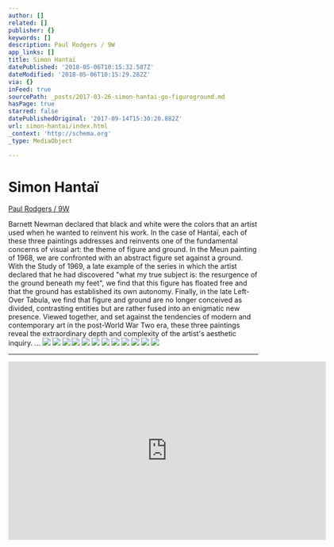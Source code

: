 ```yaml
---
author: []
related: []
publisher: {}
keywords: []
description: Paul Rodgers / 9W
app_links: []
title: Simon Hantaï
datePublished: '2018-05-06T10:15:32.587Z'
dateModified: '2018-05-06T10:15:29.282Z'
via: {}
inFeed: true
sourcePath: _posts/2017-03-26-simon-hantai-go-figureground.md
hasPage: true
starred: false
datePublishedOriginal: '2017-09-14T15:30:20.882Z'
url: simon-hantai/index.html
_context: 'http://schema.org'
_type: MediaObject

---
```

# Simon Hantaï

[Paul Rodgers / 9W][0]

Barnett Newman declared that black and white were the colors that an artist used when he wanted to reinvent his work. In the case of Hantaï, each of these three paintings addresses and reinvents one of the fundamental concerns of visual art: the theme of figure and ground. In the Meun painting of 1968, we are confronted with an abstract figure set against a ground. With the Study of 1969, a late example of the series in which the artist declared that he had discovered "what my true subject is: the resurgence of the ground beneath my feet", we find that this figure has floated free and that the ground has established its own autonomy. Finally, in the late Left-Over Tabula, we find that figure and ground are no longer conceived as divided, contrasting entities but are rather fused into an enigmatic new presence. Viewed together, and set against the tendencies of modern and contemporary art in the post-World War Two era, these three paintings reveal the extraordinary depth and complexity of the artist's aesthetic inquiry. ...
![](https://the-grid-user-content.s3-us-west-2.amazonaws.com/25e5919b-5c1b-4e40-979c-57c772bf4226.jpg)
![](https://the-grid-user-content.s3-us-west-2.amazonaws.com/23f12ed8-42d3-44f5-8e7c-e438f0e35789.jpg)
![](https://the-grid-user-content.s3-us-west-2.amazonaws.com/07eee1d8-b8f2-4417-ad3b-8575e04c4911.jpg)
![](https://the-grid-user-content.s3-us-west-2.amazonaws.com/27d5c803-1ba3-4475-b9e9-aa031acffa78.jpg)
![](https://the-grid-user-content.s3-us-west-2.amazonaws.com/e7c7ef53-052a-4bd8-ae0f-23949df2508e.jpg)
![](https://the-grid-user-content.s3-us-west-2.amazonaws.com/cc050ade-c88a-468c-88e0-f5d0bfb21c61.jpg)
![](https://the-grid-user-content.s3-us-west-2.amazonaws.com/76ede13a-e1ba-4f1c-91ec-1480c50c97b0.jpg)
![](https://the-grid-user-content.s3-us-west-2.amazonaws.com/90982c01-f6bb-4cf5-949c-4624c6928fbf.jpg)
![](https://the-grid-user-content.s3-us-west-2.amazonaws.com/4e861a81-f9b9-4558-b83f-820559b8d526.jpg)
![](https://the-grid-user-content.s3-us-west-2.amazonaws.com/20395678-13b3-4687-bfc6-3aac158e74c6.jpg)
![](https://the-grid-user-content.s3-us-west-2.amazonaws.com/c0e2bc1a-41ee-4d23-b2d7-0eeffd703331.jpg)
![](https://the-grid-user-content.s3-us-west-2.amazonaws.com/e2b8004c-36be-46a4-b864-e11367013e05.jpg)

---

<iframe src="https://cdn.embedly.com/widgets/media.html?src=https%3A%2F%2Fwww.youtube.com%2Fembed%2FSes7VVbYV0E%3Ffeature%3Doembed&amp;url=http%3A%2F%2Fwww.youtube.com%2Fwatch%3Fv%3DSes7VVbYV0E&amp;image=https%3A%2F%2Fi.ytimg.com%2Fvi%2FSes7VVbYV0E%2Fhqdefault.jpg&amp;key=b7d04c9b404c499eba89ee7072e1c4f7&amp;type=text%2Fhtml&amp;schema=youtube" width="640" height="360" scrolling="no" frameborder="0" allowfullscreen="" style=""></iframe>



[0]: http://paulrodgers9w.com/simon-hantai-go-figure-ground/